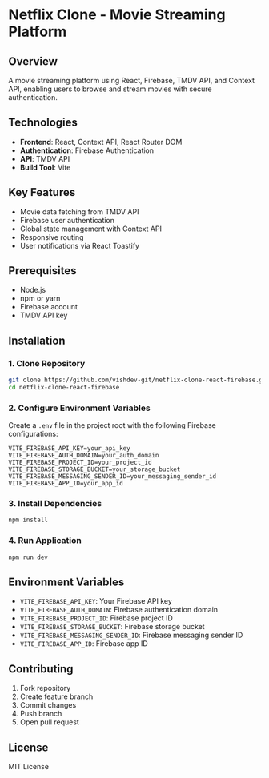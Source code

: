 # Netflix Clone - Movie Streaming Platform

## Overview
A movie streaming platform using React, Firebase, TMDV API, and Context API, enabling users to browse and stream movies with secure authentication.

## Technologies
- **Frontend**: React, Context API, React Router DOM
- **Authentication**: Firebase Authentication
- **API**: TMDV API
- **Build Tool**: Vite

## Key Features
- Movie data fetching from TMDV API
- Firebase user authentication
- Global state management with Context API
- Responsive routing
- User notifications via React Toastify

## Prerequisites
- Node.js
- npm or yarn
- Firebase account
- TMDV API key

## Installation

### 1. Clone Repository
```bash
git clone https://github.com/vishdev-git/netflix-clone-react-firebase.git
cd netflix-clone-react-firebase
```

### 2. Configure Environment Variables
Create a `.env` file in the project root with the following Firebase configurations:
```
VITE_FIREBASE_API_KEY=your_api_key
VITE_FIREBASE_AUTH_DOMAIN=your_auth_domain
VITE_FIREBASE_PROJECT_ID=your_project_id
VITE_FIREBASE_STORAGE_BUCKET=your_storage_bucket
VITE_FIREBASE_MESSAGING_SENDER_ID=your_messaging_sender_id
VITE_FIREBASE_APP_ID=your_app_id
```

### 3. Install Dependencies
```bash
npm install
```

### 4. Run Application
```bash
npm run dev
```

## Environment Variables
- `VITE_FIREBASE_API_KEY`: Your Firebase API key
- `VITE_FIREBASE_AUTH_DOMAIN`: Firebase authentication domain
- `VITE_FIREBASE_PROJECT_ID`: Firebase project ID
- `VITE_FIREBASE_STORAGE_BUCKET`: Firebase storage bucket
- `VITE_FIREBASE_MESSAGING_SENDER_ID`: Firebase messaging sender ID
- `VITE_FIREBASE_APP_ID`: Firebase app ID

## Contributing
1. Fork repository
2. Create feature branch
3. Commit changes
4. Push branch
5. Open pull request

## License
MIT License